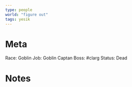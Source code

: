 ```yaml
---
type: people
world: "figure out"
tags: yesik
---
```


# Meta
Race: Goblin
Job: Goblin Captan
Boss: #clarg
Status: Dead

# Notes

